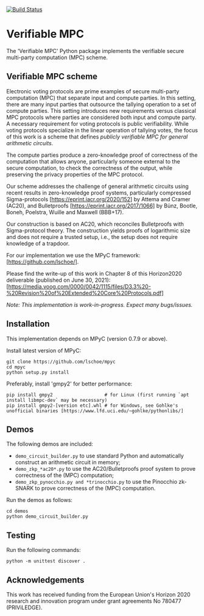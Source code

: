 [![Build Status](https://travis-ci.com/toonsegers/verifiable_mpc.svg)](https://travis-ci.com/toonsegers/verifiable_mpc)

# Verifiable MPC
The 'Verifiable MPC' Python package implements the verifiable secure multi-party computation (MPC) scheme.

## Verifiable MPC scheme
Electronic voting protocols are prime examples of secure multi-party computation (MPC) that separate input and compute parties. In this setting, there are many input parties that outsource the tallying operation to a set of compute parties. This setting introduces new requirements versus classical MPC protocols where parties are considered both input and compute party. A necessary requirement for voting protocols is public verifiability. While voting protocols specialize in the linear operation of tallying votes, the focus of this work is a scheme that defines *publicly verifiable MPC for general arithmetic circuits*.

The compute parties produce a zero-knowledge proof of correctness of the computation that allows anyone, particularly someone external to the secure computation, to check the correctness of the output, while preserving the privacy properties of the MPC protocol.

Our scheme addresses the challenge of general arithmetic circuits using recent results in zero-knowledge proof systems, particularly compressed Sigma-protocols [https://eprint.iacr.org/2020/152] by Attema and Cramer (AC20), and Bulletproofs [https://eprint.iacr.org/2017/1066] by Bünz, Bootle, Boneh, Poelstra, Wuille and Maxwell (BBB+17). 

Our construction is based on AC20, which reconciles Bulletproofs with Sigma-protocol theory. The construction yields proofs of logarithmic size and does not require a trusted setup, i.e., the setup does not require knowledge of a trapdoor. 

For our implementation we use the MPyC framework: [https://github.com/lschoe/].

Please find the write-up of this work in Chapter 8 of this Horizon2020 deliverable (published on June 30, 2021): [https://media.voog.com/0000/0042/1115/files/D3.3%20-%20Revision%20of%20Extended%20Core%20Protocols.pdf] 

*Note: This implementation is work-in-progress. Expect many bugs/issues.*

## Installation

This implementation depends on MPyC (version 0.7.9 or above).

Install latest version of MPyC:

	git clone https://github.com/lschoe/mpyc
	cd mpyc
	python setup.py install

Preferably, install 'gmpy2' for better performance:

	pip install gmpy2   				# for Linux (first running `apt install libmpc-dev` may be necessary)
	pip install gmpy2-[version etc].whl	# for Windows, see Gohlke's unofficial binaries [https://www.lfd.uci.edu/~gohlke/pythonlibs/]

## Demos

The following demos are included:

* `demo_circuit_builder.py` to use standard Python and automatically construct an arithmetic circuit in memory;
* `demo_zkp_*ac20*.py` to use the AC20/Bulletproofs proof system to prove correctness of the (MPC) computation;
* `demo_zkp_pynocchio.py and *trinocchio.py` to use the Pinocchio zk-SNARK to prove correctness of the (MPC) computation.

Run the demos as follows:

	cd demos
	python demo_circuit_builder.py

## Testing

Run the following commands:

	python -m unittest discover .

## Acknowledgements

This work has received funding from the European Union's Horizon 2020 research and innovation program under grant agreements No 780477 (PRIViLEDGE).
